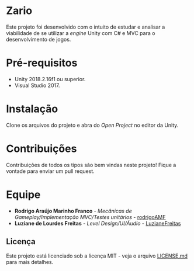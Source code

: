 # Zario

Este projeto foi desenvolvido com o intuito de estudar e analisar a viabilidade de se utilizar a *engine* Unity com C# e MVC para o desenvolvimento de jogos.

# Pré-requisitos
* Unity 2018.2.16f1 ou superior.
* Visual Studio 2017.

# Instalação
Clone os arquivos do projeto e abra do *Open Project* no editor da Unity.

# Contribuições
Contribuições de todos os tipos são bem vindas neste projeto! Fique a vontade para enviar um pull request.

# Equipe

* **Rodrigo Araújo Marinho Franco** - *Mecânicas de Gameplay/Implementação MVC/Testes unitários* - [rodrigoAMF](https://github.com/rodrigoAMF)
* **Luziane de Lourdes Freitas** - *Level Design/UI/Áudio* - [LuzianeFreitas](https://github.com/LuzianeFreitas)

## Licença

Este projeto está licenciado sob a licença MIT - veja o arquivo [LICENSE.md](LICENSE.md) para mais detalhes.
